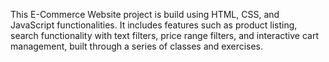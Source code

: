 This E-Commerce Website project is build using HTML, CSS, and JavaScript functionalities. It includes features such as product listing, search functionality with text filters, price range filters, and interactive cart management, built through a series of classes and exercises.

